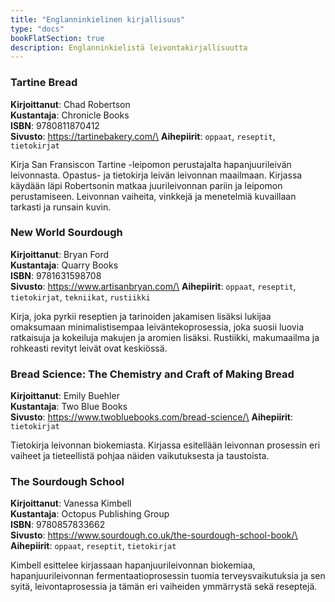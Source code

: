 ```yaml
---
title: "Englanninkielinen kirjallisuus"
type: "docs"
bookFlatSection: true
description: Englanninkielistä leivontakirjallisuutta
---
```


### Tartine Bread

**Kirjoittanut**: Chad Robertson\
**Kustantaja**: Chronicle Books\
**ISBN**: 9780811870412\
**Sivusto**: https://tartinebakery.com/\
**Aihepiirit**: `oppaat`, `reseptit`, `tietokirjat`

Kirja San Fransiscon Tartine -leipomon perustajalta hapanjuurileivän leivonnasta.
Opastus- ja tietokirja leivän leivonnan maailmaan. Kirjassa käydään läpi
Robertsonin matkaa juurileivonnan pariin ja leipomon perustamiseen. Leivonnan
vaiheita, vinkkejä ja menetelmiä kuvaillaan tarkasti ja runsain kuvin.

### New World Sourdough

**Kirjoittanut**: Bryan Ford\
**Kustantaja**: Quarry Books\
**ISBN**: 9781631598708\
**Sivusto**: https://www.artisanbryan.com/\
**Aihepiirit**: `oppaat`, `reseptit`, `tietokirjat`, `tekniikat`, `rustiikki`

Kirja, joka pyrkii reseptien ja tarinoiden jakamisen lisäksi lukijaa omaksumaan
minimalistisempaa leiväntekoprosessia, joka suosii luovia ratkaisuja ja kokeiluja
makujen ja aromien lisäksi. Rustiikki, makumaailma ja rohkeasti revityt leivät ovat keskiössä.

### Bread Science: The Chemistry and Craft of Making Bread
**Kirjoittanut**: Emily Buehler\
**Kustantaja**: Two Blue Books\
**Sivusto**: https://www.twobluebooks.com/bread-science/\
**Aihepiirit**: `tietokirjat`

Tietokirja leivonnan biokemiasta. Kirjassa esitellään leivonnan prosessin eri vaiheet
ja tieteellistä pohjaa näiden vaikutuksesta ja taustoista.

### The Sourdough School

**Kirjoittanut**: Vanessa Kimbell\
**Kustantaja**: Octopus Publishing Group\
**ISBN**: 9780857833662\
**Sivusto**: https://www.sourdough.co.uk/the-sourdough-school-book/\
**Aihepiirit**: `oppaat`, `reseptit`, `tietokirjat`

Kimbell esittelee kirjassaan hapanjuurileivonnan biokemiaa, hapanjuurileivonnan 
fermentaatioprosessin tuomia terveysvaikutuksia ja sen syitä, leivontaprosessia ja 
tämän eri vaiheiden ymmärrystä sekä reseptejä.
